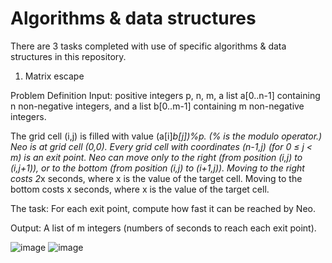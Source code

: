 # Algorithms & data structures

There are 3 tasks completed with use of specific algorithms & data structures in this repository.

1. Matrix escape 

Problem Definition
Input: positive integers p, n, m, a list a[0..n-1] containing n non-negative integers, and a list b[0..m-1] containing m non-negative integers.

The grid cell (i,j) is filled with value (a[i]*b[j])%p. (% is the modulo operator.)
Neo is at grid cell (0,0).
Every grid cell with coordinates (n-1,j) (for 0 ≤ j < m) is an exit point.
Neo can move only to the right (from position (i,j) to (i,j+1)), or to the bottom (from position (i,j) to (i+1,j)).
Moving to the right costs 2*x seconds, where x is the value of the target cell.
Moving to the bottom costs x seconds, where x is the value of the target cell.

The task: For each exit point, compute how fast it can be reached by Neo.

Output: A list of m integers (numbers of seconds to reach each exit point).

![image](https://user-images.githubusercontent.com/100381554/177749520-fc93cce6-8691-4aa2-aa26-917fc3c7423c.png)
![image](https://user-images.githubusercontent.com/100381554/177750131-356a37fd-284b-4333-89ae-baeb1952416f.png)


